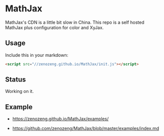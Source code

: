 # MathJax

MathJax's CDN is a little bit slow in China.
This repo is a self hosted MathJax plus configuration for color and XyJax.

## Usage

Include this in your markdown:

```html
<script src="//zenozeng.github.io/MathJax/init.js"></script>
```

## Status

Working on it.

## Example

- https://zenozeng.github.io/MathJax/examples/

- https://github.com/zenozeng/MathJax/blob/master/examples/index.md

